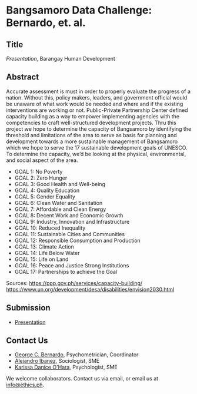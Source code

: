 # Bangsamoro Data Challenge: Bernardo, et. al.

## Title

*Presentation*, Barangay Human Development

## Abstract

Accurate assessment is must in order to properly evaluate the progress of a nation. Without this, policy makers, leaders, and government official would be unaware of what work would be needed and where and if the existing interventions are working or not. Public-Private Partnership Center defined capacity building as a way to empower implementing agencies with the competencies to craft well-structured development projects. Thru this project we hope to determine the capacity of Bangsamoro by identifying the threshold and limitations of the area to serve as basis for planning and development towards a more sustainable management of Bangsamoro which we hope to serve the 17 sustainable development goals of UNESCO. To determine the capacity, we’d be looking at the physical, environmental, and social aspect of the area.

* GOAL 1: No Poverty
* GOAL 2: Zero Hunger
* GOAL 3: Good Health and Well-being
* GOAL 4: Quality Education
* GOAL 5: Gender Equality
* GOAL 6: Clean Water and Sanitation
* GOAL 7: Affordable and Clean Energy
* GOAL 8: Decent Work and Economic Growth
* GOAL 9: Industry, Innovation and Infrastructure
* GOAL 10: Reduced Inequality
* GOAL 11: Sustainable Cities and Communities
* GOAL 12: Responsible Consumption and Production
* GOAL 13: Climate Action
* GOAL 14: Life Below Water
* GOAL 15: Life on Land
* GOAL 16: Peace and Justice Strong Institutions
* GOAL 17: Partnerships to achieve the Goal

Sources:
https://ppp.gov.ph/services/capacity-building/
https://www.un.org/development/desa/disabilities/envision2030.html

## Submission

* [Presentation]()

## Contact Us

* [George C. Bernardo](mailto:gbernardo.grace@gmail.com), Psychometrician, Coordinator
* [Alejandro Ibanez](mailto:aibanez.grace@gmail.com), Sociologist, SME
* [Karissa Danice O'Hara](kdohara.grace@gmail.com), Psychologist, SME

We welcome collaborators. Contact us via email, or email us at info@ethics.ph.